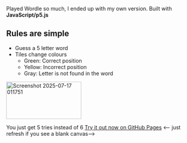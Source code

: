 Played Wordle so much, I ended up with my own version.
Built with **JavaScript/p5.js**

## Rules are simple 
- Guess a 5 letter word
- Tiles change colours
  - Green: Correct position
  - Yellow: Incorrect position
  - Gray: Letter is not found in the word
<img width="200" height="100" alt="Screenshot 2025-07-17 011751" src="https://github.com/user-attachments/assets/e372fcb3-fb8b-4c3f-9ecb-92b3f6964944" />

You just get 5 tries instead of 6
[Try it out now on GitHub Pages](https://maudeux.github.io/kwordle/wordle/)
<-- just refresh if you see a blank canvas-->

